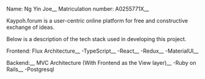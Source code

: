 Name: Ng Yin Joe__
Matriculation number: A0255771X__

Kaypoh.forum is a user-centric online platform for free and constructive exchange of ideas.

Below is a description of the tech stack used in developing this project.

Frontend:
Flux Architecture__
-TypeScript__
-React__
-Redux__
-MaterialUI__

Backend:__
MVC Architecture (With Frontend as the View layer)__
-Ruby on Rails__
-Postgresql
